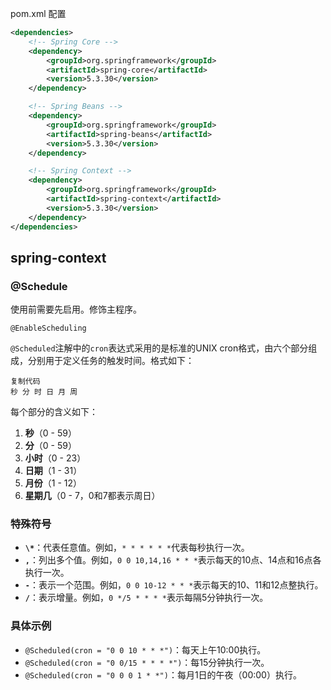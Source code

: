 pom.xml 配置

```xml
<dependencies>
    <!-- Spring Core -->
    <dependency>
        <groupId>org.springframework</groupId>
        <artifactId>spring-core</artifactId>
        <version>5.3.30</version>
    </dependency>

    <!-- Spring Beans -->
    <dependency>
        <groupId>org.springframework</groupId>
        <artifactId>spring-beans</artifactId>
        <version>5.3.30</version>
    </dependency>

    <!-- Spring Context -->
    <dependency>
        <groupId>org.springframework</groupId>
        <artifactId>spring-context</artifactId>
        <version>5.3.30</version>
    </dependency>
</dependencies>
```



## spring-context

### @Schedule

使用前需要先启用。修饰主程序。

```
@EnableScheduling
```



`@Scheduled`注解中的`cron`表达式采用的是标准的UNIX cron格式，由六个部分组成，分别用于定义任务的触发时间。格式如下：

```
复制代码
秒 分 时 日 月 周
```

每个部分的含义如下：

1. **秒**（0 - 59）
2. **分**（0 - 59）
3. **小时**（0 - 23）
4. **日期**（1 - 31）
5. **月份**（1 - 12）
6. **星期几**（0 - 7，0和7都表示周日）

### 特殊符号

- **`\*`**：代表任意值。例如，`* * * * * *`代表每秒执行一次。
- **`,`**：列出多个值。例如，`0 0 10,14,16 * * *`表示每天的10点、14点和16点各执行一次。
- **`-`**：表示一个范围。例如，`0 0 10-12 * * *`表示每天的10、11和12点整执行。
- **`/`**：表示增量。例如，`0 */5 * * * *`表示每隔5分钟执行一次。

### 具体示例

- `@Scheduled(cron = "0 0 10 * * *")`：每天上午10:00执行。
- `@Scheduled(cron = "0 0/15 * * * *")`：每15分钟执行一次。
- `@Scheduled(cron = "0 0 0 1 * *")`：每月1日的午夜（00:00）执行。



